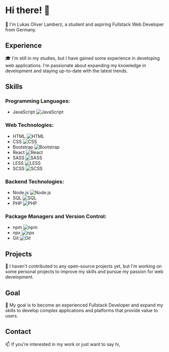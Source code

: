# Hi there! 👋

🤖 I'm Lukas Oliver Lamberz, a student and aspiring Fullstack Web Developer from Germany.

## Experience

🎓 I'm still in my studies, but I have gained some experience in developing web applications. I'm passionate about expanding my knowledge in development and staying up-to-date with the latest trends.

## Skills

### Programming Languages:
- JavaScript ![JavaScript](https://img.icons8.com/color/48/000000/javascript.png)

### Web Technologies:
- HTML ![HTML](https://img.icons8.com/color/48/000000/html-5.png)
- CSS ![CSS](https://img.icons8.com/color/48/000000/css3.png)
- Bootstrap ![Bootstrap](https://img.icons8.com/color/48/000000/bootstrap.png)
- React ![React](https://img.icons8.com/color/48/000000/react-native.png)
- SASS ![SASS](https://img.icons8.com/color/48/000000/sass.png)
- LESS ![LESS](https://img.icons8.com/color/48/000000/less.png)
- SCSS ![SCSS](https://img.icons8.com/color/48/000000/sass.png)

### Backend Technologies:
- Node.js ![Node.js](https://img.icons8.com/color/48/000000/nodejs.png)
- SQL ![SQL](https://img.icons8.com/dusk/48/000000/sql.png)
- PHP ![PHP](https://img.icons8.com/officel/48/000000/php-logo.png)

### Package Managers and Version Control:
- npm ![npm](https://img.icons8.com/color/48/000000/npm.png)
- npx ![npx](https://img.icons8.com/color/48/000000/npx.png)
- Git ![Git](https://img.icons8.com/color/48/000000/git.png)

## Projects

🚀 I haven't contributed to any open-source projects yet, but I'm working on some personal projects to improve my skills and pursue my passion for web development.

## Goal

🎯 My goal is to become an experienced Fullstack Developer and expand my skills to develop complex applications and platforms that provide value to users.

## Contact

📫 If you're interested in my work or just want to say hi,
